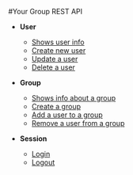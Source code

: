 #Your Group REST API


 * **User**
    * [ Shows user info ](user/user_get.md) 
    * [ Create new user ](user/user_create.md)
    * [ Update a user ](user/user_update.md)
    * [ Delete a user ](user/user_delete.md)
 
 * **Group**
    * [ Shows info about a group](group/group_show.md)
    * [ Create a group ](group/group_create.md)
    * [ Add a user to a group ](group/group_add_user.md)
    * [ Remove a user from a group ](group/group_remove_user.md)
   
 * **Session**
    * [ Login ](session/login.md)
    * [ Logout ](session/logout.md)
 